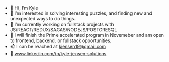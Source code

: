 - 👋 Hi, I’m Kyle
- 👀 I’m interested in solving interesting puzzles, and finding new and unexpected ways to do things.
- 🌱 I’m currently working on fullstack projects with JS/REACT/REDUX/SAGAS/NODEJS/POSTGRESQL
- 💞️ I will finish the Prime accelerated program in Novemeber and am open to frontend, backend, or fullstack opportunities. 
- 📫 I can be reached at kjensen19@gmail.com
- 💾 www.linkedin.com/in/kyle-jensen-solutions

<!---
kjensen19/kjensen19 is a ✨ special ✨ repository because its `README.md` (this file) appears on your GitHub profile.
You can click the Preview link to take a look at your changes.
--->
